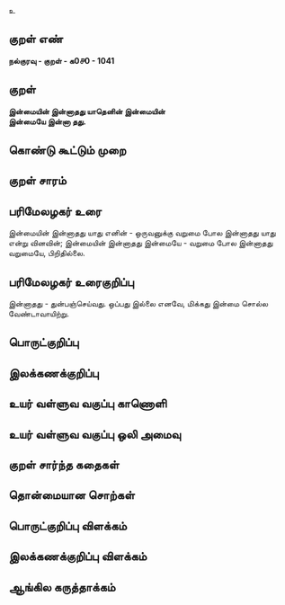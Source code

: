 உ

## குறள் எண் 

**நல்குரவு - குறள் - க0௪0 - 1041**

## குறள் 

**இன்மையின் இன்னாதது யாதெனின் இன்மையின்  
இன்மையே இன்னா தது.**

## கொண்டு கூட்டும் முறை


## குறள் சாரம் 


## பரிமேலழகர் உரை

இன்மையின் இன்னாதது யாது எனின் - ஒருவனுக்கு வறுமை போல இன்னாதது யாது என்று வினவின்; இன்மையின் இன்னாதது இன்மையே - வறுமை போல இன்னாதது வறுமையே, பிறிதில்லை.

## பரிமேலழகர் உரைகுறிப்பு   

இன்னாதது - துன்பஞ்செய்வது. ஒப்பது இல்லை எனவே, மிக்கது இன்மை சொல்ல வேண்டாவாயிற்று. 

## பொருட்குறிப்பு 


## இலக்கணக்குறிப்பு  


## உயர் வள்ளுவ வகுப்பு காணொளி


## உயர் வள்ளுவ வகுப்பு ஒலி அமைவு 

 
## குறள் சார்ந்த கதைகள் 


## தொன்மையான சொற்கள்


## பொருட்குறிப்பு விளக்கம்


## இலக்கணக்குறிப்பு விளக்கம்


## ஆங்கில கருத்தாக்கம் 


